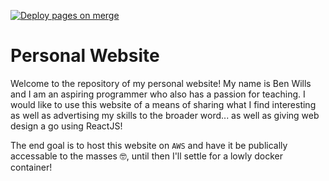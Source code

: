 [![Deploy pages on merge](https://github.com/BenjaminWills/personal_website/actions/workflows/deploy_pages.yml/badge.svg)](https://github.com/BenjaminWills/personal_website/actions/workflows/deploy_pages.yml)

# Personal Website

Welcome to the repository of my personal website! My name is Ben Wills and I am an aspiring programmer who also has a passion for teaching. I would like to use this website of a means of sharing what I find interesting as well as advertising my skills to the broader word... as well as giving web design a go using ReactJS!

The end goal is to host this website on `AWS` and have it be publically accessable to the masses 🤓, until then I'll settle for a lowly docker container!
